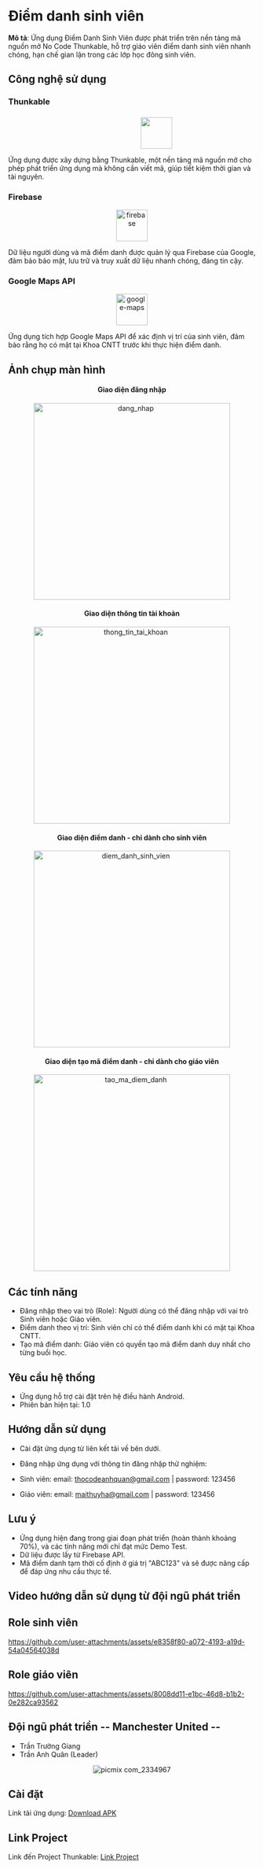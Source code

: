 # Điểm danh sinh viên

**Mô tả**: Ứng dụng Điểm Danh Sinh Viên được phát triển trên nền tảng mã nguồn mở No Code Thunkable, hỗ trợ giáo viên điểm danh sinh viên nhanh chóng, hạn chế gian lận trong các lớp học đông sinh viên.

## Công nghệ sử dụng

### Thunkable
<div align="center">
  <img src="https://github.com/user-attachments/assets/42440872-8fe5-4215-b287-273d068d809d" width="64" height="64" style="margin-left: 100px; margin-top: 5px;">
<br/>
</div>

Ứng dụng được xây dựng bằng Thunkable, một nền tảng mã nguồn mở cho phép phát triển ứng dụng mà không cần viết mã, giúp tiết kiệm thời gian và tài nguyên.

### Firebase
<div align="center">
  <img width="64" height="64" src="https://img.icons8.com/color/48/firebase.png" alt="firebase"/>
</div>

Dữ liệu người dùng và mã điểm danh được quản lý qua Firebase của Google, đảm bảo bảo mật, lưu trữ và truy xuất dữ liệu nhanh chóng, đáng tin cậy.

### Google Maps API
<div align="center">
  <img width="64" height="64" src="https://img.icons8.com/color/48/google-maps.png" alt="google-maps"/>
</div>

Ứng dụng tích hợp Google Maps API để xác định vị trí của sinh viên, đảm bảo rằng họ có mặt tại Khoa CNTT trước khi thực hiện điểm danh.


## Ảnh chụp màn hình

<div align="center">
    <h4>Giao diện đăng nhập</h4>
    <img width="400" src="https://github.com/user-attachments/assets/141d2cd3-6728-4548-98d9-8b0c6e48233d" alt="dang_nhap"/>
</div>

<div align="center">
    <h4>Giao diện thông tin tài khoản</h4>
    <img width="400" src="https://github.com/user-attachments/assets/7f31d3c5-77c5-4d09-a12e-f4fe56ad83ce" alt="thong_tin_tai_khoan"/>
</div>

<div align="center">
    <h4>Giao diện điểm danh - chỉ dành cho sinh viên</h4>
    <img width="400" src="https://github.com/user-attachments/assets/6af9b4b2-760e-4005-8fe5-6aedf7543622" alt="diem_danh_sinh_vien"/>
</div>

<div align="center">
    <h4>Giao diện tạo mã điểm danh - chỉ dành cho giáo viên</h4>
    <img width="400" src="https://github.com/user-attachments/assets/5d5e44d2-ebe7-4f2a-a360-95143a0c120b" alt="tao_ma_diem_danh"/>
</div>



## Các tính năng
- Đăng nhập theo vai trò (Role): Người dùng có thể đăng nhập với vai trò Sinh viên hoặc Giáo viên.
- Điểm danh theo vị trí: Sinh viên chỉ có thể điểm danh khi có mặt tại Khoa CNTT.
- Tạo mã điểm danh: Giáo viên có quyền tạo mã điểm danh duy nhất cho từng buổi học.

## Yêu cầu hệ thống
- Ứng dụng hỗ trợ cài đặt trên hệ điều hành Android.
- Phiên bản hiện tại: 1.0

## Hướng dẫn sử dụng
- Cài đặt ứng dụng từ liên kết tải về bên dưới.
- Đăng nhập ứng dụng với thông tin đăng nhập thử nghiệm:

- Sinh viên: email: thocodeanhquan@gmail.com | password: 123456
- Giáo viên: email: maithuyha@gmail.com | password: 123456

## Lưu ý
- Ứng dụng hiện đang trong giai đoạn phát triển (hoàn thành khoảng 70%), và các tính năng mới chỉ đạt mức Demo Test.
- Dữ liệu được lấy từ Firebase API.
- Mã điểm danh tạm thời cố định ở giá trị "ABC123" và sẽ được nâng cấp để đáp ứng nhu cầu thực tế.

## Video hướng dẫn sử dụng từ đội ngũ phát triển

## Role sinh viên

https://github.com/user-attachments/assets/e8358f80-a072-4193-a19d-54a04564038d

## Role giáo viên

https://github.com/user-attachments/assets/8008dd11-e1bc-46d8-b1b2-0e282ca93562



## Đội ngũ phát triển -- Manchester United -- 
- Trần Trường Giang
- Trần Anh Quân (Leader)


<div align="center">
    <img src="https://github.com/user-attachments/assets/bfd0240b-67b2-4f8c-9473-5f21d8ffdece" alt="picmix com_2334967"/>
</div>

## Cài đặt

Link tải ứng dụng:
[Download APK](https://github.com/kedokato-dev/-i-m-Danh-App/releases/download/opensrc/Di.m.danh.sinh.vien-v1-release.apk)

## Link Project
Link đến Project Thunkable:
[Link Project](https://x.thunkable.com/projects/67236121a0f09d814d317493/e02c6fb9-7850-4f72-85da-c5c29a0e9859/designer)
